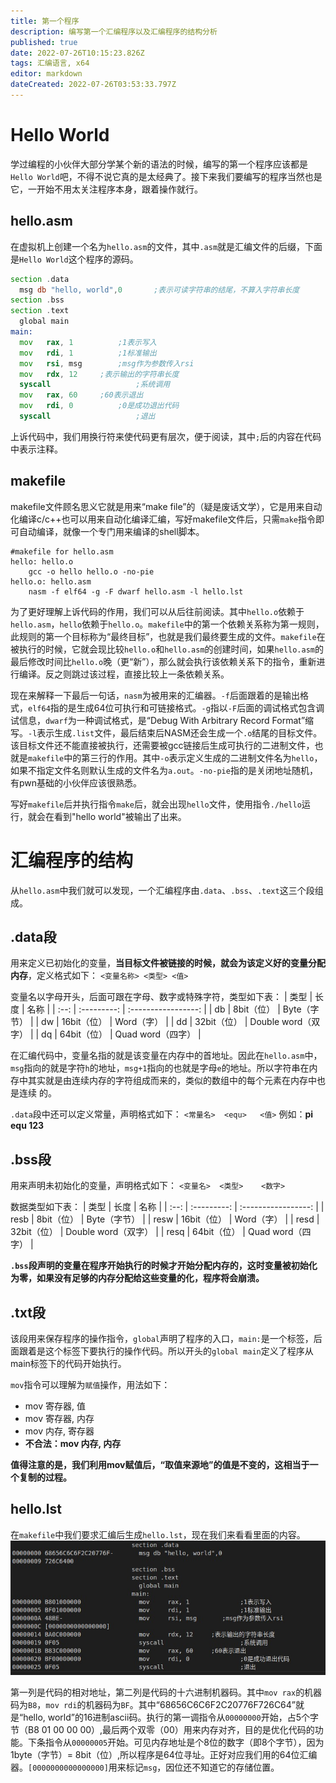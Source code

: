 ```yaml
---
title: 第一个程序
description: 编写第一个汇编程序以及汇编程序的结构分析
published: true
date: 2022-07-26T10:15:23.826Z
tags: 汇编语言, x64
editor: markdown
dateCreated: 2022-07-26T03:53:33.797Z
---
```


# Hello World
学过编程的小伙伴大部分学某个新的语法的时候，编写的第一个程序应该都是`Hello World`吧，不得不说它真的是太经典了。接下来我们要编写的程序当然也是它，一开始不用太关注程序本身，跟着操作就行。

## hello.asm
在虚拟机上创建一个名为`hello.asm`的文件，其中`.asm`就是汇编文件的后缀，下面是`Hello World`这个程序的源码。
```asm
section .data
  msg db "hello, world",0		;表示可读字符串的结尾，不算入字符串长度
section .bss
section .text
  global main
main:
  mov	rax, 1			;1表示写入
  mov	rdi, 1			;1标准输出
  mov	rsi, msg		;msg作为参数传入rsi
  mov	rdx, 12     ;表示输出的字符串长度
  syscall					;系统调用
  mov	rax, 60     ;60表示退出
  mov	rdi, 0			;0是成功退出代码
  syscall					;退出
```
上诉代码中，我们用换行符来使代码更有层次，便于阅读，其中`;`后的内容在代码中表示注释。

## makefile
makefile文件顾名思义它就是用来“make file”的（疑是废话文学），它是用来自动化编译c/c++也可以用来自动化编译汇编，写好makefile文件后，只需`make`指令即可自动编译，就像一个专门用来编译的shell脚本。
```
#makefile for hello.asm
hello: hello.o
	gcc -o hello hello.o -no-pie
hello.o: hello.asm
	nasm -f elf64 -g -F dwarf hello.asm -l hello.lst
```
为了更好理解上诉代码的作用，我们可以从后往前阅读。其中`hello.o`依赖于`hello.asm`，`hello`依赖于`hello.o`。`makefile`中的第一个依赖关系称为第一规则，此规则的第一个目标称为“最终目标”，也就是我们最终要生成的文件。`makefile`在被执行的时候，它就会现比较`hello.o`和`hello.asm`的创建时间，如果`hello.asm`的最后修改时间比`hello.o`晚（更“新”），那么就会执行该依赖关系下的指令，重新进行编译。反之则跳过该过程，直接比较上一条依赖关系。

现在来解释一下最后一句话，`nasm`为被用来的汇编器。`-f`后面跟着的是输出格式，`elf64`指的是生成64位可执行和可链接格式。`-g`指以`-F`后面的调试格式包含调试信息，`dwarf`为一种调试格式，是“Debug With Arbitrary Record Format”缩写。`-l`表示生成`.list`文件，最后结束后NASM还会生成一个`.o`结尾的目标文件。该目标文件还不能直接被执行，还需要被gcc链接后生成可执行的二进制文件，也就是`makefile`中的第三行的作用。其中`-o`表示定义生成的二进制文件名为`hello`，如果不指定文件名则默认生成的文件名为`a.out`。`-no-pie`指的是关闭地址随机，有pwn基础的小伙伴应该很熟悉。

写好`makefile`后并执行指令`make`后，就会出现`hello`文件，使用指令`./hello`运行，就会在看到"hello world"被输出了出来。

# 汇编程序的结构
从`hello.asm`中我们就可以发现，一个汇编程序由`.data`、`.bss`、`.text`这三个段组成。

## .data段
用来定义已初始化的变量，**当目标文件被链接的时候，就会为该定义好的变量分配内存**，定义格式如下：
`<变量名称>	<类型> <值>`

变量名以字母开头，后面可跟在字母、数字或特殊字符，类型如下表：
| 类型 |    长度     |        名称         |
| :--: | :---------: | :-----------------: |
|  db  | 8bit（位）  |    Byte（字节）     |
|  dw  | 16bit（位） |     Word（字）      |
|  dd  | 32bit（位） | Double word（双字） |
|  dq  | 64bit（位） |  Quad word（四字）  |

在汇编代码中，变量名指的就是该变量在内存中的首地址。因此在`hello.asm`中，`msg`指向的就是字符`h`的地址，`msg+1`指向的也就是字母`e`的地址。所以字符串在内存中其实就是由连续内存的字符组成而来的，类似的数组中的每个元素在内存中也是连续 的。

`.data`段中还可以定义常量，声明格式如下：
`<常量名>	<equ>	<值>`
例如：**pi	equ	123**

## .bss段
用来声明未初始化的变量，声明格式如下：
`<变量名>	<类型>	<数字>`

数据类型如下表：
| 类型 |    长度     |        名称         |
| :--: | :---------: | :-----------------: |
| resb | 8bit（位）  |    Byte（字节）     |
| resw | 16bit（位） |     Word（字）      |
| resd | 32bit（位） | Double word（双字） |
| resq | 64bit（位） |  Quad word（四字）  |

**`.bss`段声明的变量在程序开始执行的时候才开始分配内存的，这时变量被初始化为零，如果没有足够的内存分配给这些变量的化，程序将会崩溃。**

## .txt段
该段用来保存程序的操作指令，`global`声明了程序的入口，`main:`是一个标签，后面跟着是这个标签下要执行的操作代码。所以开头的`global main`定义了程序从main标签下的代码开始执行。

`mov`指令可以理解为`赋值`操作，用法如下：
- mov 寄存器, 值
- mov 寄存器, 内存
- mov 内存, 寄存器
- **不合法：mov 内存, 内存**

**值得注意的是，我们利用mov赋值后，“取值来源地”的值是不变的，这相当于一个复制的过程。**

## hello.lst
在`makefile`中我们要求汇编后生成`hello.lst`，现在我们来看看里面的内容。
![hello.lst.jpg](/hello.lst.jpg)

第一列是代码的相对地址，第二列是代码的十六进制机器码。其中`mov rax`的机器码为`B8`，`mov rdi`的机器码为`BF`。其中“68656C6C6F2C20776F726C64”就是“hello, world”的16进制ascii码。执行的第一调指令从`00000000`开始，占5个字节（B8 01 00 00 00）,最后两个双零（00）用来内存对齐，目的是优化代码的功能。下条指令从`00000005`开始。可见内存地址是个8位的数字（即8个字节），因为1byte（字节）= 8bit（位）,所以程序是64位寻址。正好对应我们用的64位汇编器。`[0000000000000000]`用来标记`msg`，因位还不知道它的存储位置。